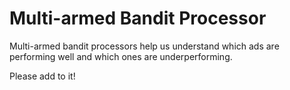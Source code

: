 # Multi-armed Bandit Processor

Multi-armed bandit processors help us understand which ads are performing well and which ones are underperforming.

Please add to it!
